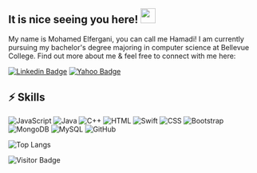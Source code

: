 ## It is nice seeing you here! <img src="https://raw.githubusercontent.com/aemmadi/aemmadi/master/wave.gif" width="30px">

My name is Mohamed Elfergani, you can call me Hamadi! I am currently pursuing my bachelor's degree majoring in computer science at Bellevue College. Find out more about me & feel free to connect with me here:


[![Linkedin Badge](https://img.shields.io/badge/-MohamedElfergani-blue?style=flat-square&logo=Linkedin&logoColor=white&link=https://www.linkedin.com/in/anirudhemmadi/)](https://www.linkedin.com/in/mohamed-elfergani/)
[![Yahoo Badge](https://img.shields.io/badge/-mohamedfergani75@yahoo.com-c14438?style=flat-square&logo=Yahoo&logoColor=white&link=mailto:mohamedfergani75@yahoo.com)](mailto:mohamedfergani75@yahoo.com)


## ⚡ Skills

![JavaScript](https://img.shields.io/badge/-JavaScript-black?style=flat-square&logo=javascript)
![Java](https://img.shields.io/badge/-java-E34A86?style=flat-square&logo=java)
![C++](https://img.shields.io/badge/-C++-00599C?style=flat-square&logo=c++)
![HTML](https://img.shields.io/badge/-HTML-E34F26?style=flat-square&logo=html&logoColor=white)
![Swift](https://img.shields.io/badge/-Swift-black?style=flat-square&logo=Swift)
![CSS](https://img.shields.io/badge/-CSS-1572B6?style=flat-square&logo=css)
![Bootstrap](https://img.shields.io/badge/-Bootstrap-563D7C?style=flat-square&logo=bootstrap)
![MongoDB](https://img.shields.io/badge/-MongoDB-black?style=flat-square&logo=mongodb)
![MySQL](https://img.shields.io/badge/-MySQL-black?style=flat-square&logo=mysql)
![GitHub](https://img.shields.io/badge/-GitHub-181717?style=flat-square&logo=github)

![Top Langs](https://github-readme-stats.vercel.app/api/top-langs/?username=MohamedElfergani&hide=TeX&layout=compact)

![Visitor Badge](https://visitor-badge.laobi.icu/badge?page_id=MohamedElfergani)

